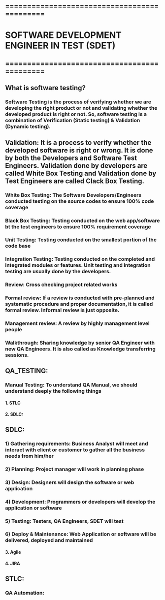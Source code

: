 ## ============================================
# SOFTWARE DEVELOPMENT ENGINEER IN TEST (SDET) 
## ============================================

## What is software testing?
### Software Testing is the process of verifying whether we are developing the right product or not and validating whether the developed product is right or not. So, software testing is a combination of Verification (Static testing) & Validation (Dynamic testing).

## Validation: It is a process to verify whether the developed software is right or wrong. It is done by both the Developers and Software Test Engineers. Validation done by developers are called White Box Testing and Validation done by Test Engineers are called Clack Box Testing. 

### White Box Testing: The Software Developers/Engineers conducted testing on the source codes to ensure 100% code coverage
### Black Box Testing: Testing conducted on the web app/software bt the test engineers to ensure 100% requirement coverage
### Unit Testing: Testing conducted on the smallest portion of the code base
### Integration Testing: Testing conducted on the completed and integrated modules or features. Unit testing and integration testing are usually done by the developers.


### Review: Cross checking project related works
### Formal review: If a review is conducted with pre-planned and systematic procedure and proper documentation, it is called formal review. Informal review is just opposite. 
### Management review: A review by highly management level people

### Walkthrough: Sharing knowledge by senior QA Engineer with new QA Engineers. It is also called as Knowledge transferring sessions.

## QA_TESTING:
### Manual Testing: To understand QA Manual, we should understand deeply the following things
#### 1. STLC
#### 2. SDLC:
## SDLC:
### 1) Gathering requirements: Business Analyst will meet and interact with client or customer to gather all the business needs from him/her
### 2) Planning: Project manager will work in planning phase
### 3) Design: Designers will design the software or web application
### 4) Development: Programmers or developers will develop the application or software
### 5) Testing: Testers, QA Engineers, SDET will test
### 6) Deploy & Maintenance: Web Application or software will be delivered, deployed and maintained 


#### 3. Agile
#### 4. JIRA

## STLC:

### QA Automation:

